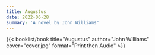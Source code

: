 ```yaml
---
title: Augustus
date: 2022-06-28
summary: 'A novel by John Williams'
---
```


{{< booklist/book
title="Augustus"
author="John Williams"
cover="cover.jpg"
format="Print then Audio" >}}

